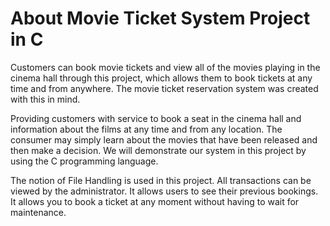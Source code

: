 # About Movie Ticket System Project in C
Customers can book movie tickets and view all of the movies playing in the cinema hall through this project, which allows them to book tickets at any time and from anywhere. The movie ticket reservation system was created with this in mind.

Providing customers with service to book a seat in the cinema hall and information about the films at any time and from any location. The consumer may simply learn about the movies that have been released and then make a decision. We will demonstrate our system in this project by using the C programming language.

The notion of File Handling is used in this project. All transactions can be viewed by the administrator. It allows users to see their previous bookings. It allows you to book a ticket at any moment without having to wait for maintenance.

